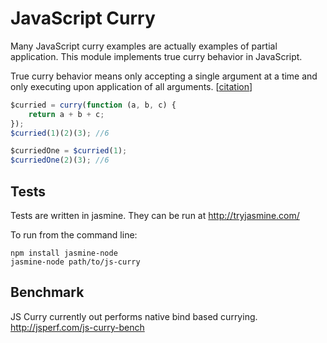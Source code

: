 JavaScript Curry
========

Many JavaScript curry examples are actually examples of partial application. This module implements true curry behavior in JavaScript.

True curry behavior means only accepting a single argument at a time and only executing upon application of all arguments. [[citation](http://en.wikipedia.org/wiki/Currying)]

```JavaScript
$curried = curry(function (a, b, c) {
	return a + b + c;
});
$curried(1)(2)(3); //6

$curriedOne = $curried(1);
$curriedOne(2)(3); //6
```

Tests
--------

Tests are written in jasmine. They can be run at http://tryjasmine.com/

To run from the command line:

    npm install jasmine-node
    jasmine-node path/to/js-curry


Benchmark
----------

JS Curry currently out performs native bind based currying.
http://jsperf.com/js-curry-bench
